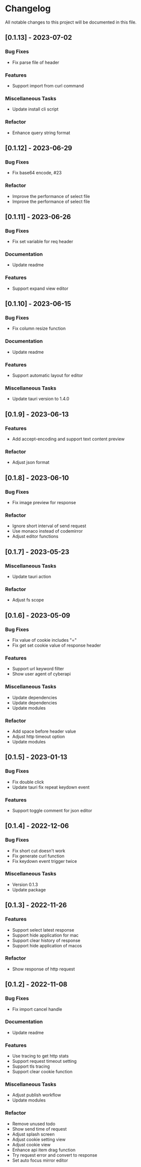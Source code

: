 # Changelog

All notable changes to this project will be documented in this file.

## [0.1.13] - 2023-07-02

### Bug Fixes

- Fix parse file of header

### Features

- Support import from curl command

### Miscellaneous Tasks

- Update install cli script

### Refactor

- Enhance query string format

## [0.1.12] - 2023-06-29

### Bug Fixes

- Fix base64 encode, #23

### Refactor

- Improve the performance of select file
- Improve the performance of select file

## [0.1.11] - 2023-06-26

### Bug Fixes

- Fix set variable for req header

### Documentation

- Update readme

### Features

- Support expand view editor

## [0.1.10] - 2023-06-15

### Bug Fixes

- Fix column resize function

### Documentation

- Update readme

### Features

- Support automatic layout for editor

### Miscellaneous Tasks

- Update tauri version to 1.4.0

## [0.1.9] - 2023-06-13

### Features

- Add accept-encoding and support text content preview

### Refactor

- Adjust json format

## [0.1.8] - 2023-06-10

### Bug Fixes

- Fix image preview for response

### Refactor

- Ignore short interval of send request
- Use monaco instead of codemirror
- Adjust editor functions

## [0.1.7] - 2023-05-23

### Miscellaneous Tasks

- Update tauri action

### Refactor

- Adjust fs scope

## [0.1.6] - 2023-05-09

### Bug Fixes

- Fix value of cookie includes "="
- Fix get set cookie value of response header

### Features

- Support url keyword filter
- Show user agent of cyberapi

### Miscellaneous Tasks

- Update dependencies
- Update dependencies
- Update modules

### Refactor

- Add space before header value
- Adjust http timeout option
- Update modules

## [0.1.5] - 2023-01-13

### Bug Fixes

- Fix double click
- Update tauri fix repeat keydown event

### Features

- Support toggle comment for json editor

## [0.1.4] - 2022-12-06

### Bug Fixes

- Fix short cut doesn't work
- Fix generate curl function
- Fix keydown event trigger twice

### Miscellaneous Tasks

- Version 0.1.3
- Update package

## [0.1.3] - 2022-11-26

### Features

- Support select latest response
- Support hide application for mac
- Support clear history of response
- Support hide application of macos

### Refactor

- Show response of http request

## [0.1.2] - 2022-11-08

### Bug Fixes

- Fix import cancel handle

### Documentation

- Update readme

### Features

- Use tracing to get http stats
- Support request timeout setting
- Support tls tracing
- Support clear cookie function

### Miscellaneous Tasks

- Adjust publish workflow
- Update modules

### Refactor

- Remove unused todo
- Show send time of request
- Adjust splash screen
- Adjust cookie setting view
- Adjust cookie view
- Enhance api item drag function
- Try request error and convert to response
- Set auto focus mirror editor

